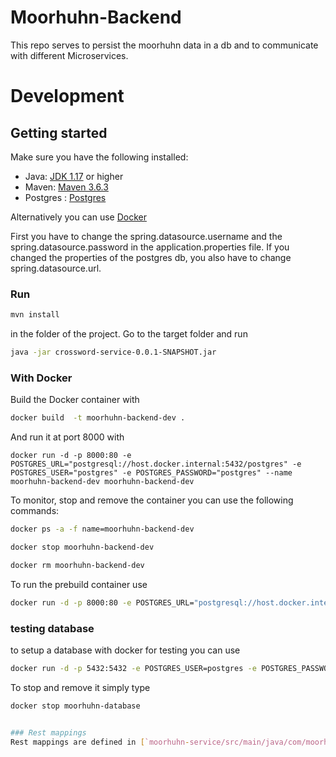 # Moorhuhn-Backend
This repo serves to persist the moorhuhn data in a db and to communicate with different Microservices.


# Development
## Getting started
Make sure you have the following installed:

- Java: [JDK 1.17](https://www.oracle.com/java/technologies/javase/jdk17-archive-downloads.html) or higher
- Maven: [Maven 3.6.3](https://maven.apache.org/download.cgi)
- Postgres : [Postgres](https://www.postgresql.org/download/)

Alternatively you can use [Docker](https://www.docker.com/)

First you have to change the spring.datasource.username and the spring.datasource.password in the application.properties file. If you changed the properties of the postgres db, you also have to change spring.datasource.url.


### Run 
```sh
mvn install
```
in the folder of the project.
Go to the target folder and run 
```sh
java -jar crossword-service-0.0.1-SNAPSHOT.jar
```

### With Docker

Build the Docker container with
```sh
docker build  -t moorhuhn-backend-dev .
```
And run it at port 8000 with 
```
docker run -d -p 8000:80 -e POSTGRES_URL="postgresql://host.docker.internal:5432/postgres" -e POSTGRES_USER="postgres" -e POSTGRES_PASSWORD="postgres" --name moorhuhn-backend-dev moorhuhn-backend-dev
```

To monitor, stop and remove the container you can use the following commands:
```sh
docker ps -a -f name=moorhuhn-backend-dev
```
```sh
docker stop moorhuhn-backend-dev
```
```sh
docker rm moorhuhn-backend-dev
```

To run the prebuild container use
```sh
docker run -d -p 8000:80 -e POSTGRES_URL="postgresql://host.docker.internal:5432/postgres" -e POSTGRES_USER="postgres" -e POSTGRES_PASSWORD="postgres" --name moorhuhn-backend ghcr.io/gamify-it/moorhuhn-backend:latest
```


### testing database
to setup a database with docker for testing you can use
```sh
docker run -d -p 5432:5432 -e POSTGRES_USER=postgres -e POSTGRES_PASSWORD=postgres -e POSTGRES_DB=postgres  --rm --name moorhuhn-database postgres
```
To stop and remove it simply type
```sh
docker stop moorhuhn-database


### Rest mappings
Rest mappings are defined in [`moorhuhn-service/src/main/java/com/moorhuhnservice/moorhuhnservice/controller/MoorhuhnController.java`](moorhuhn-service/src/main/java/com/moorhuhnservice/moorhuhnservice/controller/MoorhuhnController.java)